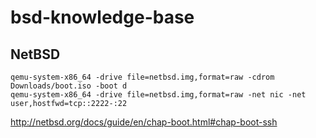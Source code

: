 # bsd-knowledge-base

## NetBSD

```
qemu-system-x86_64 -drive file=netbsd.img,format=raw -cdrom Downloads/boot.iso -boot d
qemu-system-x86_64 -drive file=netbsd.img,format=raw -net nic -net user,hostfwd=tcp::2222-:22
```

http://netbsd.org/docs/guide/en/chap-boot.html#chap-boot-ssh
